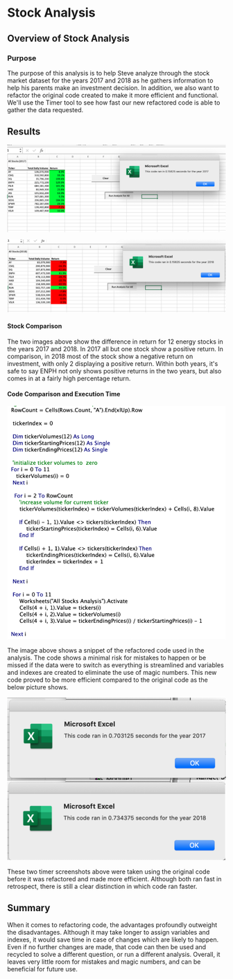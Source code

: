 # Stock Analysis

## Overview of Stock Analysis

### Purpose

The purpose of this analysis is to help Steve analyze through the stock market dataset for the years 2017 and 2018 as he gathers information to help his parents make an investment decision. In addition, we also want to refactor the original code created to make it more efficient and functional. We'll use the Timer tool to see how fast our new refactored code is able to gather the data requested.

## Results

![This is an image](https://github.com/belennlopezvega/stock-analysis/blob/main/VBA_Challenge_2017.png)

![This is an image](https://github.com/belennlopezvega/stock-analysis/blob/main/VBA_Challenge_2018.png)

#### Stock Comparison
The two images above show the difference in return for 12 energy stocks in the years 2017 and 2018. In 2017 all but one stock show a positive return. In comparison, in 2018 most of the stock show a negative return on investment, with only 2 displaying a positive return. Within both years, it's safe to say ENPH not only shows positive returns in the two years, but also comes in at a fairly high percentage return.

#### Code Comparison and Execution Time

![This is an image](https://github.com/belennlopezvega/stock-analysis/blob/main/Refactored%20Code.png)

The image above shows a snippet of the refactored code used in the analysis. The code shows a minimal risk for mistakes to happen or be missed if the data were to switch as everything is streamlined and variables and indexes are created to eliminate the use of magic numbers. This new code proved to be more efficient compared to the original code as the below picture shows. 

![This is an image](https://github.com/belennlopezvega/stock-analysis/blob/main/Original%20Code%20Timer%202017%20and%202018.png)

These two timer screenshots above were taken using the original code before it was refactored and made more efficient. Although both ran fast in retrospect, there is still a clear distinction in which code ran faster.


## Summary

When it comes to refactoring code, the advantages profoundly outweight the disadvantages. Although it may take longer to assign variables and indexes, it would save time in case of changes which are likely to happen. Even if no further changes are made, that code can then be used and recycled to solve a different question, or run a different analysis. Overall, it leaves very little room for mistakes and magic numbers, and can be beneficial for future use. 






